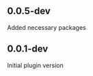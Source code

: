 <!-- https://developers.home-assistant.io/docs/add-ons/presentation#keeping-a-changelog -->
## 0.0.5-dev

Added necessary packages

## 0.0.1-dev

Initial plugin version
